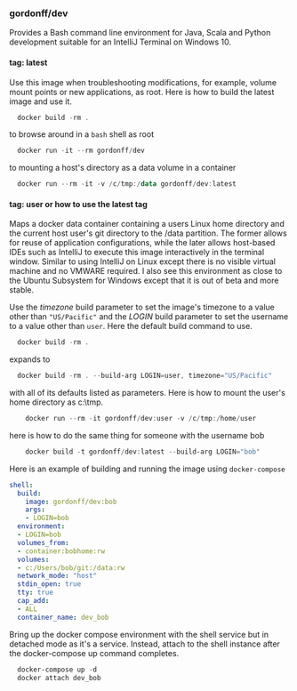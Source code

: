 ### gordonff/dev

Provides a Bash command line environment for Java, Scala and Python development suitable for an IntelliJ Terminal on Windows 10.

#### tag: latest

Use this image when troubleshooting modifications, for example, volume mount points or new applications, as root.
Here is how to build the latest image and use it.

```powershell
  docker build -rm . 
```

to browse around in a `bash` shell as root

```powershell
  docker run -it --rm gordonff/dev
```

to mounting a host's directory as a data volume in a container
 
```powershell
  docker run --rm -it -v /c/tmp:/data gordonff/dev:latest
```

#### tag: user or how to use the latest tag   

Maps a docker data container containing a users Linux home directory and the current host user's git directory to the /data partition. The former allows for reuse of application configurations, while the later allows host-based IDEs such as IntelliJ to execute this image interactively in the terminal window. Similar to using IntelliJ on Linux except there is no visible virtual machine and no VMWARE required. I also see this environment as close to the Ubuntu Subsystem for Windows except that it is out of beta and more stable.

Use the _timezone_ build parameter to set the image's timezone to a value other than `"US/Pacific"` and the _LOGIN_ build parameter to set the username to a value other than `user`. Here the default build command to use. 
```powershell
  docker build -rm . 
```
expands to 

```powershell
  docker build -rm . --build-arg LOGIN=user, timezone="US/Pacific" 
```

with all of its defaults listed as parameters. Here is how to mount the user's home directory as c:\tmp.

```powershell
    docker run --rm -it gordonff/dev:user -v /c/tmp:/home/user 
```

here is how to do the same thing for someone with the username bob

```powershell
    docker build -t gordonff/dev:latest --build-arg LOGIN="bob" 
```

Here is an example of building and running the image using `docker-compose`

```yaml
shell:
  build:
    image: gordonff/dev:bob
    args:
    - LOGIN=bob
  environment:
  - LOGIN=bob
  volumes_from:
  - container:bobhome:rw
  volumes:
  - c:/Users/bob/git:/data:rw
  network_mode: "host"
  stdin_open: true
  tty: true
  cap_add:
  - ALL
  container_name: dev_bob
```

Bring up the docker compose environment with the shell service but in detached mode as it's a service. Instead, attach to the shell instance after the docker-compose up command completes.

```powershell
  docker-compose up -d
  docker attach dev_bob
```
